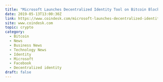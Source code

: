 ```yaml
---
title: "Microsoft Launches Decentralized Identity Tool on Bitcoin Blockchain"
date: 2019-05-13T13:00:30Z
link: https://www.coindesk.com/microsoft-launches-decentralized-identity-tool-on-bitcoin-blockchain?utm_medium=RSS&utm_source=hune
site: www.coindesk.com
topic: crypto
category:
  - Bitcoin
  - News
  - Business News
  - Technology News
  - Identity
  - Microsoft
  - Facebook
  - Decentralized identity
draft: false
---
```

